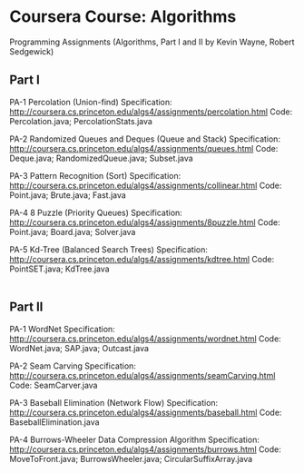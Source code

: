 Coursera Course: Algorithms
===================

Programming Assignments (Algorithms, Part I and II by Kevin Wayne, Robert Sedgewick)

## Part I

PA-1 Percolation (Union-find)
		Specification: 
			http://coursera.cs.princeton.edu/algs4/assignments/percolation.html
		Code:
			Percolation.java;
			PercolationStats.java

PA-2 Randomized Queues and Deques (Queue and Stack)
		Specification:
			http://coursera.cs.princeton.edu/algs4/assignments/queues.html
		Code:
			Deque.java;
			RandomizedQueue.java;
			Subset.java

PA-3 Pattern Recognition (Sort)
		Specification:
			http://coursera.cs.princeton.edu/algs4/assignments/collinear.html
		Code:
			Point.java;
			Brute.java;
			Fast.java

PA-4 8 Puzzle (Priority Queues)
		Specification:
			http://coursera.cs.princeton.edu/algs4/assignments/8puzzle.html
		Code:
			Point.java;
			Board.java;
			Solver.java

PA-5 Kd-Tree (Balanced Search Trees)
		Specification:
			http://coursera.cs.princeton.edu/algs4/assignments/kdtree.html
		Code:
			PointSET.java;
			KdTree.java    
<br>

## Part II

PA-1 WordNet
		Specification: 
			http://coursera.cs.princeton.edu/algs4/assignments/wordnet.html
		Code:
			WordNet.java;
			SAP.java;
			Outcast.java

PA-2 Seam Carving
		Specification: 
			http://coursera.cs.princeton.edu/algs4/assignments/seamCarving.html
		Code:
			SeamCarver.java

PA-3 Baseball Elimination (Network Flow)
		Specification: 
			http://coursera.cs.princeton.edu/algs4/assignments/baseball.html
		Code:
			BaseballElimination.java

PA-4 Burrows-Wheeler Data Compression Algorithm
		Specification: 
			http://coursera.cs.princeton.edu/algs4/assignments/burrows.html
		Code:
			MoveToFront.java;
			BurrowsWheeler.java;
			CircularSuffixArray.java